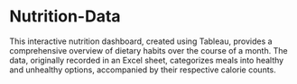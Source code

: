 # Nutrition-Data
This interactive nutrition dashboard, created using Tableau, provides a comprehensive overview of dietary habits over the course of a month. The data, originally recorded in an Excel sheet, categorizes meals into healthy and unhealthy options, accompanied by their respective calorie counts.
